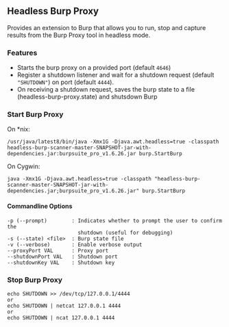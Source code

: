 ## Headless Burp Proxy

Provides an extension to Burp that allows you to run, stop and capture results from the Burp Proxy tool in headless mode.

### Features
* Starts the burp proxy on a provided port (default `4646`)
* Register a shutdown listener and wait for a shutdown request (default `"SHUTDOWN"`) on port (default `4444`).
* On receiving a shutdown request, saves the burp state to a file (headless-burp-proxy.state) and shutsdown Burp

### Start Burp Proxy

On *nix:

    /usr/java/latest8/bin/java -Xmx1G -Djava.awt.headless=true -classpath headless-burp-scanner-master-SNAPSHOT-jar-with-dependencies.jar:burpsuite_pro_v1.6.26.jar burp.StartBurp

On Cygwin:
 
    java -Xmx1G -Djava.awt.headless=true -classpath "headless-burp-scanner-master-SNAPSHOT-jar-with-dependencies.jar;burpsuite_pro_v1.6.26.jar" burp.StartBurp

#### Commandline Options

    -p (--prompt)        : Indicates whether to prompt the user to confirm the
                           shutdown (useful for debugging)
    -s (--state) <file>  : Burp state file
    -v (--verbose)       : Enable verbose output
    --proxyPort VAL      : Proxy port
    --shutdownPort VAL   : Shutdown port
    --shutdownKey VAL    : Shutdown key

### Stop Burp Proxy

    echo SHUTDOWN >> /dev/tcp/127.0.0.1/4444
    or
    echo SHUTDOWN | netcat 127.0.0.1 4444
    or
    echo SHUTDOWN | ncat 127.0.0.1 4444
